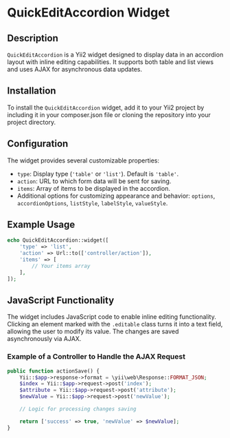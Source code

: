 # QuickEditAccordion Widget

## Description

`QuickEditAccordion` is a Yii2 widget designed to display data in an accordion layout with inline editing capabilities. It supports both table and list views and uses AJAX for asynchronous data updates.

## Installation

To install the `QuickEditAccordion` widget, add it to your Yii2 project by including it in your composer.json file or cloning the repository into your project directory.


## Configuration

The widget provides several customizable properties:

- `type`: Display type (`'table'` or `'list'`). Default is `'table'`.
- `action`: URL to which form data will be sent for saving.
- `items`: Array of items to be displayed in the accordion.
- Additional options for customizing appearance and behavior: `options`, `accordionOptions`, `listStyle`, `labelStyle`, `valueStyle`.

## Example Usage

```php
echo QuickEditAccordion::widget([
    'type' => 'list',
    'action' => Url::to(['controller/action']),
    'items' => [
        // Your items array
    ],
]);
```

## JavaScript Functionality

The widget includes JavaScript code to enable inline editing functionality. Clicking an element marked with the `.editable` class turns it into a text field, allowing the user to modify its value. The changes are saved asynchronously via AJAX.

### Example of a Controller to Handle the AJAX Request

```php
public function actionSave() {
    Yii::$app->response->format = \yii\web\Response::FORMAT_JSON;
    $index = Yii::$app->request->post('index');
    $attribute = Yii::$app->request->post('attribute');
    $newValue = Yii::$app->request->post('newValue');

    // Logic for processing changes saving

    return ['success' => true, 'newValue' => $newValue];
}
```